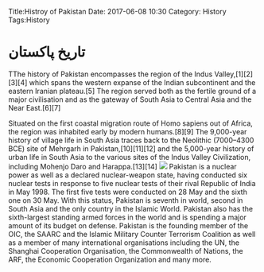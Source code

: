 Title:Histroy of Pakistan
Date: 2017-06-08 10:30
Category: History
Tags:History
<h1>تاریخ پاکستان</h1>
TThe history of Pakistan encompasses the region of the Indus Valley,[1][2][3][4] which spans the western expanse of the Indian subcontinent and the eastern Iranian plateau.[5] The region served both as the fertile ground of a major civilisation and as the gateway of South Asia to Central Asia and the Near East.[6][7]

Situated on the first coastal migration route of Homo sapiens out of Africa, the region was inhabited early by modern humans.[8][9] The 9,000-year history of village life in South Asia traces back to the Neolithic (7000–4300 BCE) site of Mehrgarh in Pakistan,[10][11][12] and the 5,000-year history of urban life in South Asia to the various sites of the Indus Valley Civilization, including Mohenjo Daro and Harappa.[13][14]
<img src="https://upload.wikimedia.org/wikipedia/commons/d/df/Mohenjo-daro_Priesterk%C3%B6nig.jpeg" />
Pakistan is a nuclear power as well as a declared nuclear-weapon state, having conducted six nuclear tests in response to five nuclear tests of their rival Republic of India in May 1998. The first five tests were conducted on 28 May and the sixth one on 30 May. With this status, Pakistan is seventh in world, second in South Asia and the only country in the Islamic World. Pakistan also has the sixth-largest standing armed forces in the world and is spending a major amount of its budget on defense. Pakistan is the founding member of the OIC, the SAARC and the Islamic Military Counter Terrorism Coalition as well as a member of many international organisations including the UN, the Shanghai Cooperation Organisation, the Commonwealth of Nations, the ARF, the Economic Cooperation Organization and many more.